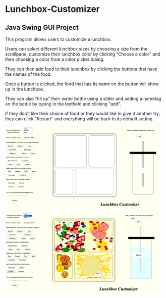 # Lunchbox-Customizer
## Java Swing GUI Project
This program allows users to customize a lunchbox. 

Users can select different lunchbox sizes by choosing a size from the scrollpane, customize their lunchbox color by clicking "Choose a color" and then choosing a color from a color picker dialog. 

They can then add food to their lunchbox by clicking the buttons that have the names of the food.  

Once a button is clicked, the food that has its name on the button will show up in the lunchbox. 

They can also “fill up” their water bottle using a slider and adding a nametag on the bottle by typing in the textfield and clicking "add".

If they don't like their choice of food or they would like to give it another try, they can click "Restart" and everything will be back to its default setting.

![](Screen%20Shot%202021-08-11%20at%207.46.37%20PM.png)
![](Screen%20Shot%202021-08-11%20at%207.48.01%20PM.png)
